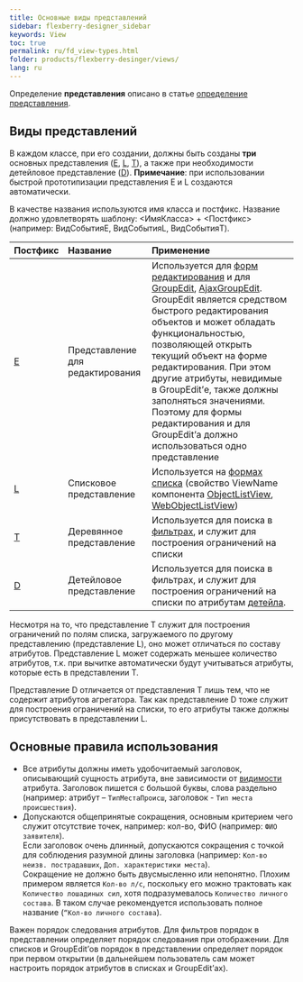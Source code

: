 ```yaml
---
title: Основные виды представлений
sidebar: flexberry-designer_sidebar
keywords: View
toc: true
permalink: ru/fd_view-types.html
folder: products/flexberry-desinger/views/
lang: ru
---
```


Определение __представления__ описано в статье [определение представления](fd_view-definition.html).

## Виды представлений

В каждом классе, при его создании, должны быть созданы __три__ основных представления ([E](fd_e-view.html), [L](fd_l-view.html), [T](fd_t-view.html)), а также при необходимости детейловое представление ([D](fd_d-view.html)).
__Примечание__: при использовании быстрой прототипизации представления E и L создаются автоматически.

В качестве названия используются имя класса и постфикс. Название должно удовлетворять шаблону: <ИмяКласса> + <Постфикс> (например: ВидСобытияE, ВидСобытияL, ВидСобытияT).

Постфикс | Название | Применение
:-----------------|:-------------------|:---------------------------------------------------
[E](e-view.html) | Представление для редактирования | Используется для [форм редактирования](fd_editform.html) и для [GroupEdit](fw_group-edit.html), [AjaxGroupEdit](fa_ajax-group-edit.html). GroupEdit является средством быстрого редактирования объектов и может обладать функциональностью, позволяющей открыть текущий объект на форме редактирования. При этом другие атрибуты, невидимые в GroupEdit’е, также должны заполняться значениями. Поэтому для формы редактирования и для GroupEdit’а должно использоваться одно представление
[L](fd_l-view.html) | Списковое представление | Используется на [формах списка](fd_listform.html) (свойство ViewName компонента [ObjectListView](fw_object-list-view.html), [WebObjectListView](fa_web-object-list-view.html))
[T](fd_t-view.html) | Деревянное представление | Используется для поиска в [фильтрах](fo_filtersand-limits.html), и служит для построения ограничений на списки
[D](fd_d-view.html) | Детейловое представление | Используется для поиска в фильтрах, и служит для построения ограничений на списки по атрибутам [детейла](fo_detail-associations-and-their-properties.html).

Несмотря на то, что представление Т служит для построения ограничений по полям списка, загружаемого по другому представлению (представление L), оно может отличаться по составу атрибутов. Представление L может содержать меньшее количество атрибутов, т.к. при вычитке автоматически будут учитываться атрибуты, которые есть в представлении Т.

Представление D отличается от представления T лишь тем, что не содержит атрибутов агрегатора. Так как представление D тоже служит для построения ограничений на списки, то его атрибуты также должны присутствовать в представлении L.

## Основные правила использования

* Все атрибуты должны иметь удобочитаемый заголовок, описывающий сущность атрибута, вне зависимости от [видимости](fd_hidden-properties-view.html) атрибута. Заголовок пишется с большой буквы, слова раздельно (например: атрибут – `ТипМестаПроисш`, заголовок - `Тип места происшествия`).
* Допускаются общепринятые сокращения, основным критерием чего служит отсутствие точек, например: кол-во, ФИО (например: `ФИО заявителя`).  
Если заголовок очень длинный, допускаются сокращения с точкой для соблюдения разумной длины заголовка (например: `Кол-во неизв. пострадавших`, `Доп. характеристики места`).  
Сокращение не должно быть двусмысленно или непонятно. Плохим примером является `Кол-во л/с`, поскольку его можно трактовать как `Количество лошадиных сил`, хотя подразумевалось `Количество личного состава`. В таком случае рекомендуется использовать полное название (`“Кол-во личного состава`).

Важен порядок следования атрибутов. Для фильтров порядок в представлении определяет порядок следования при отображении. Для списков и GroupEdit’ов порядок в представлении определяет порядок при первом открытии (в дальнейшем пользователь сам может настроить порядок атрибутов в списках и GroupEdit’ах).



